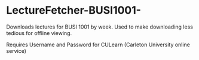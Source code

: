 # LectureFetcher-BUSI1001-
Downloads lectures for BUSI 1001 by week.  Used to make downloading less tedious for offline viewing.

Requires Username and Password for CULearn (Carleton University online service)
